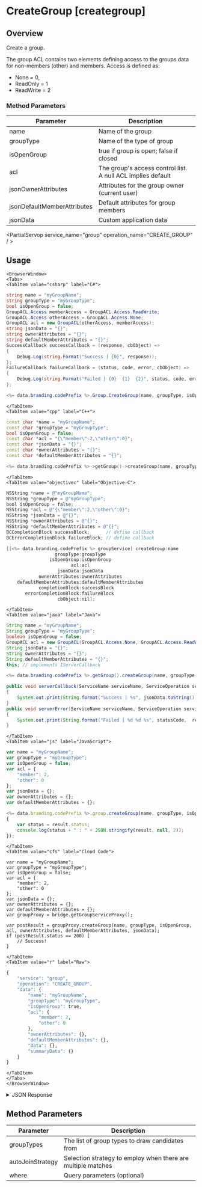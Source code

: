 # CreateGroup [creategroup]
## Overview
Create a group.

The group ACL contains two elements defining access to the groups data for non-members (other) and members. Access is defined as:

- None = 0,
- ReadOnly = 1
- ReadWrite = 2



### Method Parameters
Parameter | Description
--------- | -----------
name | Name of the group
groupType | Name of the type of group
isOpenGroup | true if group is open; false if closed
acl | The group's access control list. A null ACL implies default
jsonOwnerAttributes | Attributes for the group owner (current user)
jsonDefaultMemberAttributes | Default attributes for group members
jsonData | Custom application data

<PartialServop service_name="group" operation_name="CREATE_GROUP" / >

## Usage

```mdx-code-block
<BrowserWindow>
<Tabs>
<TabItem value="csharp" label="C#">
```

```csharp
string name = "myGroupName";
string groupType = "myGroupType";
bool isOpenGroup = false;
GroupACL.Access memberAccess = GroupACL.Access.ReadWrite;
GroupACL.Access otherAccess = GroupACL.Access.None;
GroupACL acl = new GroupACL(otherAccess, memberAccess);
string jsonData = "{}";
string ownerAttributes = "{}";
string defaultMemberAttributes = "{}";
SuccessCallback successCallback = (response, cbObject) =>
{
    Debug.Log(string.Format("Success | {0}", response));
};
FailureCallback failureCallback = (status, code, error, cbObject) =>
{
    Debug.Log(string.Format("Failed | {0}  {1}  {2}", status, code, error));
};

<%= data.branding.codePrefix %>.Group.CreateGroup(name, groupType, isOpenGroup, acl, jsonData, ownerAttributes, defaultMemberAttributes, successCallback, failureCallback);
```

```mdx-code-block
</TabItem>
<TabItem value="cpp" label="C++">
```

```cpp
const char *name = "myGroupName";
const char *groupType = "myGroupType";
bool isOpenGroup = false;
const char *acl = "{\"member\":2,\"other\":0}";
const char *jsonData = "{}";
const char *ownerAttributes = "{}";
const char *defaultMemberAttributes = "{}";

<%= data.branding.codePrefix %>->getGroup()->createGroup(name, groupType, isOpenGroup, acl, jsonData, ownerAttributes, defaultMemberAttributes, this);
```

```mdx-code-block
</TabItem>
<TabItem value="objectivec" label="Objective-C">
```

```objectivec
NSString *name = @"myGroupName";
NSString *groupType = @"myGroupType";
bool isOpenGroup = false;
NSString *acl = @"{\"member\":2,\"other\":0}";
NSString *jsonData = @"{}";
NSString *ownerAttributes = @"{}";
NSString *defaultMemberAttributes = @"{}";
BCCompletionBlock successBlock;      // define callback
BCErrorCompletionBlock failureBlock; // define callback

[[<%= data.branding.codePrefix %> groupService] createGroup:name
                  groupType:groupType
                isOpenGroup:isOpenGroup
                        acl:acl
                   jsonData:jsonData
            ownerAttributes:ownerAttributes
    defaultMemberAttributes:defaultMemberAttributes
            completionBlock:successBlock
       errorCompletionBlock:failureBlock
                   cbObject:nil];
```

```mdx-code-block
</TabItem>
<TabItem value="java" label="Java">
```

```java
String name = "myGroupName";
String groupType = "myGroupType";
boolean isOpenGroup = false;
GroupACL acl = new GroupACL(GroupACL.Access.None, GroupACL.Access.ReadWrite);
String jsonData = "{}";
String ownerAttributes = "{}";
String defaultMemberAttributes = "{}";
this; // implements IServerCallback

<%= data.branding.codePrefix %>.getGroup().createGroup(name, groupType, isOpenGroup, acl, jsonData, ownerAttributes, defaultMemberAttributes, this);

public void serverCallback(ServiceName serviceName, ServiceOperation serviceOperation, JSONObject jsonData)
{
    System.out.print(String.format("Success | %s", jsonData.toString()));
}
public void serverError(ServiceName serviceName, ServiceOperation serviceOperation, int statusCode, int reasonCode, String jsonError)
{
    System.out.print(String.format("Failed | %d %d %s", statusCode,  reasonCode, jsonError.toString()));
}
```

```mdx-code-block
</TabItem>
<TabItem value="js" label="JavaScript">
```

```javascript
var name = "myGroupName";
var groupType = "myGroupType";
var isOpenGroup = false;
var acl = {
    "member": 2,
    "other": 0
};
var jsonData = {};
var ownerAttributes = {};
var defaultMemberAttributes = {};

<%= data.branding.codePrefix %>.group.createGroup(name, groupType, isOpenGroup, acl, jsonData, ownerAttributes, defaultMemberAttributes, result =>
{
	var status = result.status;
	console.log(status + " : " + JSON.stringify(result, null, 2));
});
```

```mdx-code-block
</TabItem>
<TabItem value="cfs" label="Cloud Code">
```

```cfscript
var name = "myGroupName";
var groupType = "myGroupType";
var isOpenGroup = false;
var acl = {
    "member": 2,
    "other": 0
};
var jsonData = {};
var ownerAttributes = {};
var defaultMemberAttributes = {};
var groupProxy = bridge.getGroupServiceProxy();

var postResult = groupProxy.createGroup(name, groupType, isOpenGroup, acl, ownerAttributes, defaultMemberAttributes, jsonData);
if (postResult.status == 200) {
    // Success!
}
```

```mdx-code-block
</TabItem>
<TabItem value="r" label="Raw">
```

```r
{
	"service": "group",
	"operation": "CREATE_GROUP",
	"data": {
		"name": "myGroupName",
		"groupType": "myGroupType",
		"isOpenGroup": true,
		"acl": {
			"member": 2,
			"other": 0
		},
		"ownerAttributes": {},
		"defaultMemberAttributes": {},
		"data": {},
		"summaryData": {}
	}
}
```

```mdx-code-block
</TabItem>
</Tabs>
</BrowserWindow>
```

<details>
<summary>JSON Response</summary>

```json
{
    "status": 200,
    "data": {
        "gameId": "20595",
        "groupId": "211559ef-234a-4aef-a643-48a90a6036c2",
        "ownerId": "ee8cad26-16f2-4ef8-9045-3aab84ce6362",
        "name": "my-group-name",
        "groupType": "TestGroup",
        "createdAt": 1461613090251,
        "updatedAt": 1461613090251,
        "members": {
            "ee8cad26-16f2-4ef8-9045-3aab84ce6362": {
                "role": "OWNER",
                "attributes": {}
            }
        },
        "pendingMembers": {},
        "version": 1,
        "data": {},
        "isOpenGroup": false,
        "defaultMemberAttributes": {},
        "memberCount": 1,
        "invitedPendingMemberCount": 0,
        "requestingPendingMemberCount": 0,
        "acl": {
            "member": 2,
            "other": 1
        }
    }
}
```
</details>

## Method Parameters
Parameter | Description
--------- | -----------
groupTypes | The list of group types to draw candidates from
autoJoinStrategy | Selection strategy to employ when there are multiple matches
where | Query parameters (optional)



